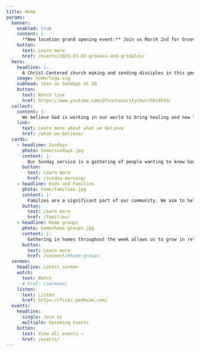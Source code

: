 ```yaml
---
title: Home
params:
  banner:
    enabled: true
    content: |-
      **New location grand opening event:** Join us March 2nd for Grooves and Griddles! 
    button:
      text: Learn more
      href: /events/2025-03-02-grooves-and-griddles/
  hero:
    headline: |-
      A Christ-Centered church making and sending disciples in this generation and the next.
    image: home/logo.svg
    subhead: Join us Sundays at 10
    button:
      text: Watch live
      href: https://www.youtube.com/@fountaincitychurchkc9519/
  callout:
    content: |-
      We believe God is working in our world to bring healing and new life to all people and places through Jesus Christ. God wants people to know  him, find their true selves in him, flourish in all of life with him.
    link:
      text: Learn more about what we believe
      href: /what-we-believe/
  cards:
    - headline: Sundays
      photo: home/sundays.jpg
      content: |-
        Our Sunday service is a gathering of people wanting to know God. Together we worship God and learn from Him as we sing, pray, and hear from Scripture.
      button:
        text: Learn more
        href: /sunday-morning/
    - headline: Kids and Families
      photo: home/families.jpg
      content: |-
        Families are a significant part of our community. We aim to help kids of all ages grow as faithful followers of Jesus as we assist parents to raise them in the ways of God.
      button:
        text: Learn more
        href: /families/
    - headline: Home groups
      photo: home/home-groups.jpg
      content: |-
        Gathering in homes throughout the week allows us to grow in relationship with God and others. Our groups share meals, discuss life and God's Word, and pray for one another.
      button:
        text: Learn more
        href: /connect/#home-groups
  sermon:
    headline: Latest sermon
    watch:
      text: Watch
      # href: /sermons/
    listen:
      text: Listen
      href: https://fcckc.podbean.com/
  events:
    headline:
      single: Join us
      multiple: Upcoming events
    button:
      text: View all events →
      href: /events/
---
```

